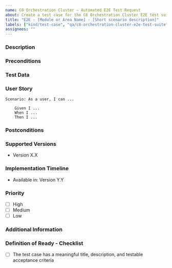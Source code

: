```yaml
---
name: C8 Orchestration Cluster – Automated E2E Test Request
about: Create a test case for the C8 Orchestration Cluster E2E test suite based on a user flow.
title: "E2E - [Module or Area Name] - [Short scenario description]"
labels: ["kind/test-case", "qa/c8-orchestration-cluster-e2e-test-suite"]
assignees: ""
---
```


### Description

<!-- Describe the user flow that this test case is based on, including steps, environment (SaaS or SM), and supported versions. -->

### Preconditions

<!-- Things that must be set up before the test starts.
E.g., existing process instance, logged in as specific user, etc. -->

### Test Data

<!-- [Mandatory field] -->
<!-- Specific data used during the test: e.g., forms, diagrams, etc.. -->

### User Story

<!-- [Mandatory field] -->

```Gherkin
Scenario: As a user, I can ...

    Given I ...
    When I ...
    Then I ...
```

### Postconditions

<!-- Add necessary action that when it is true, the E2E test has completed its task, like cleaning the database -->

### Supported Versions

<!-- List the versions impacted by the feature, including when it was introduced and supported versions. -->

- Version X.X

### Implementation Timeline

<!-- Specify when the feature will be available or when it’s expected to be implemented. -->

- Available in: Version Y.Y

### Priority

- [ ] High
- [ ] Medium
- [ ] Low

### Additional Information

<!-- Add any additional information relevant to the test case, such as references, dependencies, related issues or screen recording -->

### Definition of Ready - Checklist

<!-- The assignee will check the DRI. -->

- [ ] The test case has a meaningful title, description, and testable acceptance criteria
